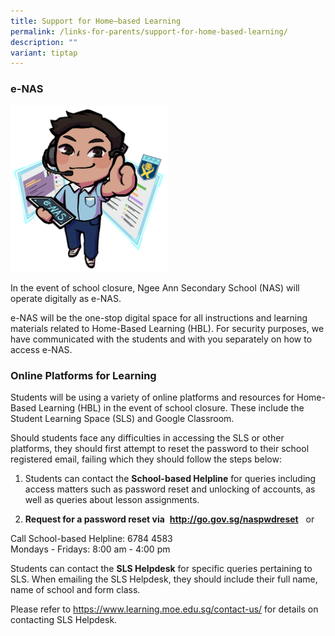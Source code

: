 ```yaml
---
title: Support for Home–based Learning
permalink: /links-for-parents/support-for-home-based-learning/
description: ""
variant: tiptap
---
```

<h3>e-NAS</h3>
<div class="isomer-image-wrapper">
<img style="width:50%" height="auto" width="100%" src="/images/e-NAS%201.png">
</div>
<p>In the event of school closure, Ngee Ann Secondary School (NAS) will operate
digitally as e-NAS.&nbsp;</p>
<p>e-NAS will be the one-stop digital space for all instructions and learning
materials related to Home-Based Learning (HBL). For security purposes,
we have communicated with the students and with you separately on how to
access e-NAS.</p>
<h3>Online Platforms for Learning</h3>
<p>Students will be using a variety of online platforms and resources for
Home-Based Learning (HBL) in the event of school closure. These include
the Student Learning Space (SLS) and Google Classroom.</p>
<p>Should students face any difficulties in accessing the SLS or other platforms,
they should first attempt to reset the password to their school registered
email, failing which they should follow the steps below:</p>
<ol>
<li>
<p>Students can contact the&nbsp;<strong>School-based Helpline</strong>&nbsp;for
queries including access matters such as password reset and unlocking of
accounts, as well as queries about lesson assignments.&nbsp;</p>
</li>
<li>
<p><strong>Request for a password reset via</strong>&nbsp;&nbsp;<strong><a href="http://go.gov.sg/naspwdreset" rel="noopener noreferrer nofollow" target="_blank">http://go.gov.sg/naspwdreset</a></strong>&nbsp;&nbsp;&nbsp;or</p>
</li>
</ol>
<p>Call School-based Helpline: 6784 4583
<br>Mondays - Fridays: 8:00 am - 4:00 pm</p>
<p>Students can contact the <strong>SLS Helpdesk</strong> for specific queries
pertaining to SLS. When emailing the SLS Helpdesk, they should include
their full name, name of school and form class.</p>
<p>Please refer to <a href="https://www.learning.moe.edu.sg/contact-us/" rel="noopener noreferrer nofollow" target="_blank">https://www.learning.moe.edu.sg/contact-us/</a> for
details on contacting SLS Helpdesk.</p>